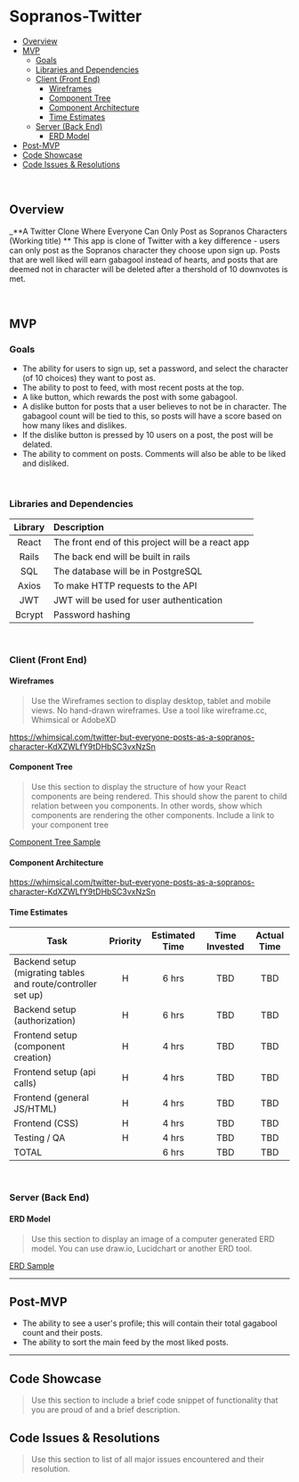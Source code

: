 # Sopranos-Twitter


- [Overview](#overview)
- [MVP](#mvp)
  - [Goals](#goals)
  - [Libraries and Dependencies](#libraries-and-dependencies)
  - [Client (Front End)](#client-front-end)
    - [Wireframes](#wireframes)
    - [Component Tree](#component-tree)
    - [Component Architecture](#component-architecture)
    - [Time Estimates](#time-estimates)
  - [Server (Back End)](#server-back-end)
    - [ERD Model](#erd-model)
- [Post-MVP](#post-mvp)
- [Code Showcase](#code-showcase)
- [Code Issues & Resolutions](#code-issues--resolutions)

<br>

## Overview

_**A Twitter Clone Where Everyone Can Only Post as Sopranos Characters (Working title) ** This app is clone of Twitter with a key difference - users can only post as the Sopranos character they choose upon sign up. Posts that are well liked will earn gabagool instead of hearts, and posts that are deemed not in character will be deleted after a thershold of 10 downvotes is met.


<br>

## MVP

### Goals

- The ability for users to sign up, set a password, and select the character (of 10 choices) they want to post as. 
- The ability to post to feed, with most recent posts at the top. 
- A like button, which rewards the post with some gabagool.
- A dislike button for posts that a user believes to not be in character. The gabagool count will be tied to this, so posts will have a score based on how many likes and dislikes.
- If the dislike button is pressed by 10 users on a post, the post will be delated. 
- The ability to comment on posts. Comments will also be able to be liked and disliked.

<br>

### Libraries and Dependencies


|     Library      | Description                                |
| :--------------: | :----------------------------------------- |
|      React       | The front end of this project will be a react app |
|   Rails          | The back end will be built in rails |
| SQL | The database will be in PostgreSQL|
|     Axios      | To make HTTP requests to the API |
|  JWT  | JWT will be used for user authentication |
|  Bcrypt  | Password hashing |


<br>

### Client (Front End)

#### Wireframes

> Use the Wireframes section to display desktop, tablet and mobile views. No hand-drawn wireframes. Use a tool like wireframe.cc, Whimsical or AdobeXD

https://whimsical.com/twitter-but-everyone-posts-as-a-sopranos-character-KdXZWLfY9tDHbSC3vxNzSn


#### Component Tree

> Use this section to display the structure of how your React components are being rendered. This should show the parent to child relation between you components. In other words, show which components are rendering the other components. Include a link to your component tree

[Component Tree Sample](https://gist.git.generalassemb.ly/davidtwhitlatch/414107e2560ae0bb65e233570f2fe056#file-component-tree-png)

#### Component Architecture

https://whimsical.com/twitter-but-everyone-posts-as-a-sopranos-character-KdXZWLfY9tDHbSC3vxNzSn


#### Time Estimates


| Task                | Priority | Estimated Time | Time Invested | Actual Time |
| ------------------- | :------: | :------------: | :-----------: | :---------: |
| Backend setup (migrating tables and route/controller set up)   |    H     |     6 hrs      |     TBD     |    TBD    |
| Backend setup (authorization)  |    H     |     6 hrs      |    TBD     |     TBD     |
| Frontend setup (component creation)  |    H     |     4 hrs      |    TBD     |     TBD     |
| Frontend setup (api calls)  |    H     |     4 hrs      |    TBD     |     TBD     |
| Frontend  (general JS/HTML)  |    H     |     4 hrs      |    TBD     |     TBD     |
| Frontend  (CSS)  |    H     |     4 hrs      |    TBD     |     TBD     |
| Testing / QA  |    H     |     4 hrs      |    TBD     |     TBD     |
| TOTAL               |          |     6 hrs      |     TBD     |     TBD     |


<br>

### Server (Back End)

#### ERD Model

> Use this section to display an image of a computer generated ERD model. You can use draw.io, Lucidchart or another ERD tool.

[ERD Sample](https://drive.google.com/file/d/1kLyQTZqfcA4jjKWQexfEkG2UspyclK8Q/view)
<br>

***
## Post-MVP

- The ability to see a user's profile; this will contain their total gagabool count and their posts. 
- The ability to sort the main feed by the most liked posts. 

***

## Code Showcase

> Use this section to include a brief code snippet of functionality that you are proud of and a brief description.

## Code Issues & Resolutions

> Use this section to list of all major issues encountered and their resolution.
